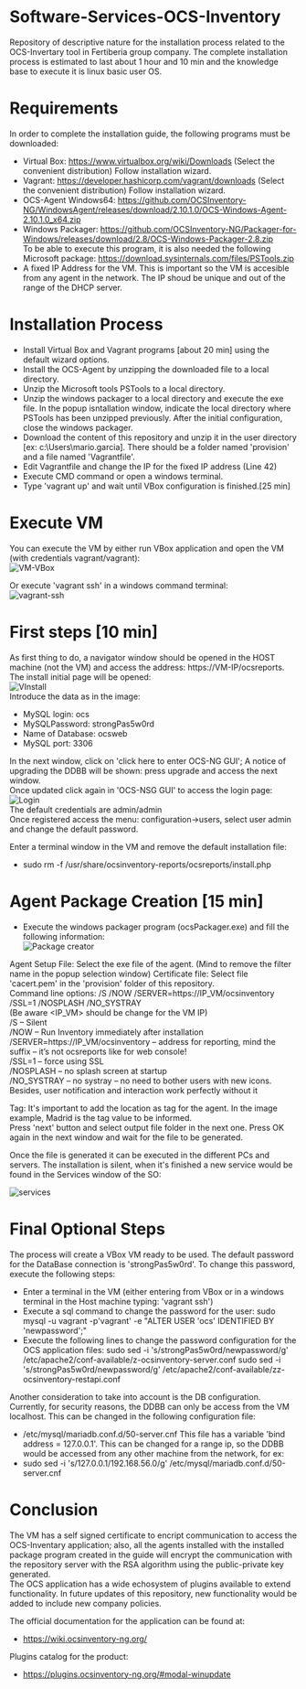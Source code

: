 # Software-Services-OCS-Inventory
Repository of descriptive nature for the installation process related to the OCS-Invertary tool in Fertiberia group company. The complete installation process is estimated to last about 1 hour and 10 min and the knowledge base to execute it is linux basic user OS. 
# Requirements   
In order to complete the installation guide, the following programs must be downloaded:     
- Virtual Box: https://www.virtualbox.org/wiki/Downloads (Select the convenient distribution)
  Follow installation wizard. 
- Vagrant: https://developer.hashicorp.com/vagrant/downloads (Select the convenient distribution)
  Follow installation wizard. 
- OCS-Agent Windows64: https://github.com/OCSInventory-NG/WindowsAgent/releases/download/2.10.1.0/OCS-Windows-Agent-2.10.1.0_x64.zip
- Windows Packager: https://github.com/OCSInventory-NG/Packager-for-Windows/releases/download/2.8/OCS-Windows-Packager-2.8.zip   
  To be able to execute this program, it is also needed the following Microsoft package: https://download.sysinternals.com/files/PSTools.zip
- A fixed IP Address for the VM. This is important so the VM is accesible from any agent in the network. The IP shoud be unique and out of the range of the DHCP server. 

 # Installation Process   
 - Install Virtual Box and Vagrant programs [about 20 min] using the default wizard options.
 - Install the OCS-Agent by unzipping the downloaded file to a local directory.
 - Unzip the Microsoft tools PSTools to a local directory.
 - Unzip the windows packager to a local directory and execute the exe file. In the popup isntallation window, indicate the local directory where PSTools has been unzipped previously. After the initial configuration, close the windows packager.
 - Download the content of this repository and unzip it in the user directory [ex: c:\Users\mario.garcia]. There should be a folder named 'provision' and a file named 'Vagrantfile'.
 - Edit Vagrantfile and change the IP for the fixed IP address (Line 42)
 - Execute CMD command or open a windows terminal.
 - Type 'vagrant up' and wait until VBox configuration is finished.[25 min]

# Execute VM    
You can execute the VM by either run VBox application and open the VM (with credentials vagrant/vagrant):   
   ![VM-VBox](./img/VBBox-access.png)        
   
Or execute 'vagrant ssh' in a windows command terminal:   
 ![vagrant-ssh](./img/vagrant-ssh.png)     
 

# First steps [10 min]
As first thing to do, a navigator window should be opened in the HOST machine (not the VM) and access the address: https://VM-IP/ocsreports. The install initial page will be opened:   
![VInstall](./img/install-ocs.png)  
Introduce the data as in the image:  
- MySQL login: ocs
- MySQLPassword: strongPas5w0rd
- Name of Database: ocsweb
- MySQL port: 3306

In the next window, click on 'click here to enter OCS-NG GUI'; A notice of upgrading the DDBB will be shown: press upgrade and access the next window.   
Once updated click again in 'OCS-NSG GUI' to access the login page:   
![Login](./img/login.png)     
The default credentials are admin/admin   
Once registered access the menu: configuration->users, select user admin and change the default password.   
   
Enter a terminal window in the VM and remove the default installation file:   
- sudo rm -f /usr/share/ocsinventory-reports/ocsreports/install.php
  

# Agent Package Creation [15 min] 
- Execute the windows packager program (ocsPackager.exe) and fill the following information:   
![Package creator](./img/packager.png)   
 
Agent Setup File: Select the exe file of the agent. (Mind to remove the filter name in the popup selection window)
Certificate file: Select file 'cacert.pem' in the 'provision' folder of this repository.   
Command line options: /S /NOW /SERVER=https://IP_VM/ocsinventory /SSL=1 /NOSPLASH /NO_SYSTRAY   
(Be aware <IP_VM> should be change for the VM IP)    
/S – Silent   
/NOW – Run Inventory immediately after installation   
/SERVER=https://IP_VM/ocsinventory – address for reporting, mind the suffix – it’s not ocsreports like for web console!   
/SSL=1 – force using SSL   
/NOSPLASH – no splash screen at startup   
/NO_SYSTRAY – no systray – no need to bother users with new icons. Besides, user notification and interaction work perfectly without it

Tag: It's important to add the location as tag for the agent. In the image example, Madrid is the tag value to be informed.    
Press 'next' button and select output file folder in the next one. Press OK again in the next window and wait for the file to be generated.   

Once the file is generated it can be executed in the different PCs and servers. The installation is silent, when it's finished a new service would be found in the Services window of the SO:   

![services](./img/services.png)   

# Final Optional Steps   
The process will create a VBox VM ready to be used. The default password for the DataBase connection is 'strongPas5w0rd'. To change this password, execute the following steps:   
- Enter a terminal in the VM (either entering from VBox or in a windows terminal in the Host machine typing: 'vagrant ssh')
- Execute a sql command to change the password for the user:
     sudo mysql -u vagrant -p'vagrant' -e "ALTER USER 'ocs' IDENTIFIED BY 'newpassword';"   
- Execute the following lines to change the password configuration for the OCS application files:
     sudo sed -i 's/strongPas5w0rd/newpassword/g' /etc/apache2/conf-available/z-ocsinventory-server.conf
     sudo sed -i 's/strongPas5w0rd/newpassword/g' /etc/apache2/conf-available/zz-ocsinventory-restapi.conf

Another consideration to take into account is the DB configuration. Currently, for security reasons, the DDBB can only be access from the VM localhost. This can be changed in the following configuration file: 
- /etc/mysql/mariadb.conf.d/50-server.cnf
This file has a variable 'bind address = 127.0.0.1'. This can be changed for a range ip, so the DDBB would be accessed from any other machine from the network, for ex:
- sudo sed -i 's/127.0.0.1/192.168.56.0/g' /etc/mysql/mariadb.conf.d/50-server.cnf


# Conclusion   
The VM has a self signed certificate to encript communication to access the OCS-Inventary application; also, all the agents installed with the installed package program created in the guide will encrypt the communication with the repository server with the RSA algorithm using the public-private key generated.  
The OCS application has a wide echosystem of plugins available to extend functionality. In future updates of this repository, new functionality would be added to include new company policies. 

The official documentation for the application can be found at:  
- https://wiki.ocsinventory-ng.org/   
   
Plugins catalog for the product:   
- https://plugins.ocsinventory-ng.org/#modal-winupdate












  
